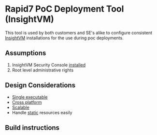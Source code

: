 # Rapid7 PoC Deployment Tool (InsightVM)
This tool is used by both customers and SE's alike to configure consistent [InsightVM](https://www.rapid7.com/products/insightvm/) installations for the use during poc deployments. 

## Assumptions 
1. InsightVM Security Console [installed](https://insightvm.help.rapid7.com/docs/install)
2. Root level administrative rights 

## Design Considerations
- [Single executable](https://codeburst.io/why-golang-is-great-for-portable-apps-94cf1236f481) 
- [Cross platform](https://www.digitalocean.com/community/tutorials/building-go-applications-for-different-operating-systems-and-architectures)
- [Scalable](https://github.com/spf13/cobra) 
- Handle [static](https://github.com/bouk/staticfiles) resources easily 

##  Build instructions 

